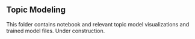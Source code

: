 ## **Topic Modeling**

This folder contains notebook and relevant topic model visualizations and trained model files. 
Under construction. 
